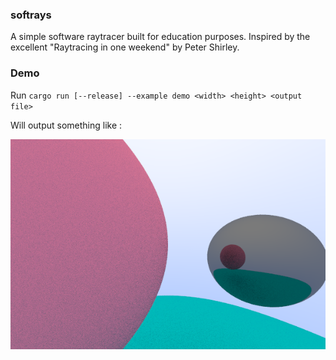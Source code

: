### softrays
A simple software raytracer built for education purposes.
Inspired by the excellent "Raytracing in one weekend" by Peter Shirley.

### Demo
Run `cargo run [--release] --example demo <width> <height> <output file>`

Will output something like :

![out.png](out.png)
